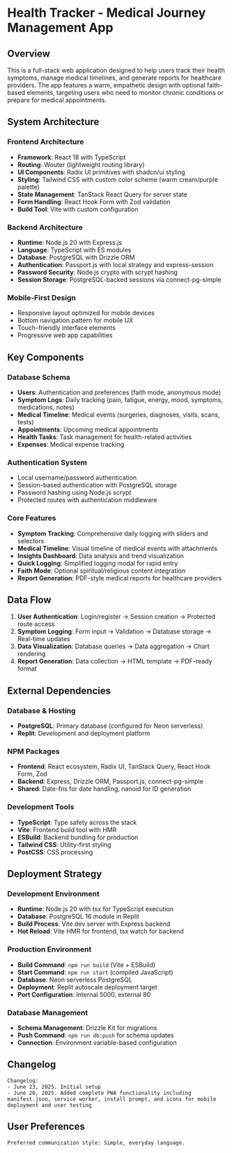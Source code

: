 # Health Tracker - Medical Journey Management App

## Overview

This is a full-stack web application designed to help users track their health symptoms, manage medical timelines, and generate reports for healthcare providers. The app features a warm, empathetic design with optional faith-based elements, targeting users who need to monitor chronic conditions or prepare for medical appointments.

## System Architecture

### Frontend Architecture
- **Framework**: React 18 with TypeScript
- **Routing**: Wouter (lightweight routing library)
- **UI Components**: Radix UI primitives with shadcn/ui styling
- **Styling**: Tailwind CSS with custom color scheme (warm cream/purple palette)
- **State Management**: TanStack React Query for server state
- **Form Handling**: React Hook Form with Zod validation
- **Build Tool**: Vite with custom configuration

### Backend Architecture
- **Runtime**: Node.js 20 with Express.js
- **Language**: TypeScript with ES modules
- **Database**: PostgreSQL with Drizzle ORM
- **Authentication**: Passport.js with local strategy and express-session
- **Password Security**: Node.js crypto with scrypt hashing
- **Session Storage**: PostgreSQL-backed sessions via connect-pg-simple

### Mobile-First Design
- Responsive layout optimized for mobile devices
- Bottom navigation pattern for mobile UX
- Touch-friendly interface elements
- Progressive web app capabilities

## Key Components

### Database Schema
- **Users**: Authentication and preferences (faith mode, anonymous mode)
- **Symptom Logs**: Daily tracking (pain, fatigue, energy, mood, symptoms, medications, notes)
- **Medical Timeline**: Medical events (surgeries, diagnoses, visits, scans, tests)
- **Appointments**: Upcoming medical appointments
- **Health Tasks**: Task management for health-related activities
- **Expenses**: Medical expense tracking

### Authentication System
- Local username/password authentication
- Session-based authentication with PostgreSQL storage
- Password hashing using Node.js scrypt
- Protected routes with authentication middleware

### Core Features
- **Symptom Tracking**: Comprehensive daily logging with sliders and selectors
- **Medical Timeline**: Visual timeline of medical events with attachments
- **Insights Dashboard**: Data analysis and trend visualization
- **Quick Logging**: Simplified logging modal for rapid entry
- **Faith Mode**: Optional spiritual/religious content integration
- **Report Generation**: PDF-style medical reports for healthcare providers

## Data Flow

1. **User Authentication**: Login/register → Session creation → Protected route access
2. **Symptom Logging**: Form input → Validation → Database storage → Real-time updates
3. **Data Visualization**: Database queries → Data aggregation → Chart rendering
4. **Report Generation**: Data collection → HTML template → PDF-ready format

## External Dependencies

### Database & Hosting
- **PostgreSQL**: Primary database (configured for Neon serverless)
- **Replit**: Development and deployment platform

### NPM Packages
- **Frontend**: React ecosystem, Radix UI, TanStack Query, React Hook Form, Zod
- **Backend**: Express, Drizzle ORM, Passport.js, connect-pg-simple
- **Shared**: Date-fns for date handling, nanoid for ID generation

### Development Tools
- **TypeScript**: Type safety across the stack
- **Vite**: Frontend build tool with HMR
- **ESBuild**: Backend bundling for production
- **Tailwind CSS**: Utility-first styling
- **PostCSS**: CSS processing

## Deployment Strategy

### Development Environment
- **Runtime**: Node.js 20 with tsx for TypeScript execution
- **Database**: PostgreSQL 16 module in Replit
- **Build Process**: Vite dev server with Express backend
- **Hot Reload**: Vite HMR for frontend, tsx watch for backend

### Production Environment
- **Build Command**: `npm run build` (Vite + ESBuild)
- **Start Command**: `npm run start` (compiled JavaScript)
- **Database**: Neon serverless PostgreSQL
- **Deployment**: Replit autoscale deployment target
- **Port Configuration**: Internal 5000, external 80

### Database Management
- **Schema Management**: Drizzle Kit for migrations
- **Push Command**: `npm run db:push` for schema updates
- **Connection**: Environment variable-based configuration

## Changelog

```
Changelog:
- June 23, 2025. Initial setup
- June 26, 2025. Added complete PWA functionality including manifest.json, service worker, install prompt, and icons for mobile deployment and user testing
```

## User Preferences

```
Preferred communication style: Simple, everyday language.
```
